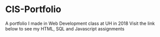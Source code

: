 # CIS-Portfolio
A portfolio I made in Web Development class at UH in 2018
Visit the link below to see my HTML, SQL and Javascript assignments
